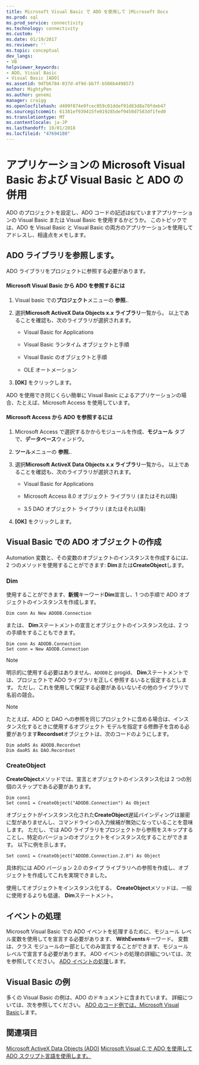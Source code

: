 ```yaml
---
title: Microsoft Visual Basic で ADO を使用して |Microsoft Docs
ms.prod: sql
ms.prod_service: connectivity
ms.technology: connectivity
ms.custom: ''
ms.date: 01/19/2017
ms.reviewer: ''
ms.topic: conceptual
dev_langs:
- VB
helpviewer_keywords:
- ADO, Visual Basic
- Visual Basic [ADO]
ms.assetid: 9dfb6784-037d-4f9d-bb7f-b506b4498573
author: MightyPen
ms.author: genemi
manager: craigg
ms.openlocfilehash: d409f874e9fcec059c01ddef91d83d8a70fdeb47
ms.sourcegitcommit: 61381ef939415fe019285def9450d7583df1fed0
ms.translationtype: MT
ms.contentlocale: ja-JP
ms.lasthandoff: 10/01/2018
ms.locfileid: "47694180"
---
```

# <a name="using-ado-with-microsoft-visual-basic-and-visual-basic-for-applications"></a>アプリケーションの Microsoft Visual Basic および Visual Basic と ADO の併用
ADO のプロジェクトを設定し、ADO コードの記述は似ていますアプリケーションの Visual Basic または Visual Basic を使用するかどうか。 このトピックでは、ADO を Visual Basic と Visual Basic の両方のアプリケーションを使用してアドレスし、相違点をメモします。

## <a name="referencing-the-ado-library"></a>ADO ライブラリを参照します。
 ADO ライブラリをプロジェクトに参照する必要があります。

#### <a name="to-reference-ado-from-microsoft-visual-basic"></a>Microsoft Visual Basic から ADO を参照するには

1.  Visual basic での**プロジェクト**メニューの **参照.**.

2.  選択**Microsoft ActiveX Data Objects x.x ライブラリ**一覧から。 以上であることを確認も、次のライブラリが選択されます。

    -   Visual Basic for Applications

    -   Visual Basic ランタイム オブジェクトと手順

    -   Visual Basic のオブジェクトと手順

    -   OLE オートメーション

3.  **[OK]** をクリックします。

 ADO を使用でき同じくらい簡単に Visual Basic によるアプリケーションの場合、たとえば、Microsoft Access を使用しています。

#### <a name="to-reference-ado-from-microsoft-access"></a>Microsoft Access から ADO を参照するには

1.  Microsoft Access で選択するかからモジュールを作成、**モジュール** タブで、**データベース**ウィンドウ。

2.  **ツール**メニューの **参照.**.

3.  選択**Microsoft ActiveX Data Objects x.x ライブラリ**一覧から。 以上であることを確認も、次のライブラリが選択されます。

    -   Visual Basic for Applications

    -   Microsoft Access 8.0 オブジェクト ライブラリ (またはそれ以降)

    -   3.5 DAO オブジェクト ライブラリ (またはそれ以降)

4.  **[OK]** をクリックします。

## <a name="creating-ado-objects-in-visual-basic"></a>Visual Basic での ADO オブジェクトの作成
 Automation 変数と、その変数のオブジェクトのインスタンスを作成するには、2 つのメソッドを使用することができます: **Dim**または**CreateObject**します。

### <a name="dim"></a>Dim
 使用することができます、**新規**キーワード**Dim**宣言し、1 つの手順で ADO オブジェクトのインスタンスを作成します。

```
Dim conn As New ADODB.Connection
```

 または、 **Dim**ステートメントの宣言とオブジェクトのインスタンス化は、2 つの手順をすることもできます。

```
Dim conn As ADODB.Connection
Set conn = New ADODB.Connection
```

> [!NOTE]
>  明示的に使用する必要はありません、`ADODB`と progid、 **Dim**ステートメントでは、プロジェクトで ADO ライブラリを正しく参照するいると仮定するとします。 ただし、これを使用して保証する必要があるいないその他のライブラリで名前の競合。

> [!NOTE]
>  たとえば、ADO と DAO への参照を同じプロジェクトに含める場合は、インスタンス化するときに使用するオブジェクト モデルを指定する修飾子を含める必要があります**Recordset**オブジェクトは、次のコードのようにします。

```
Dim adoRS As ADODB.Recordset
Dim daoRS As DAO.Recordset
```

### <a name="createobject"></a>CreateObject
 **CreateObject**メソッドでは、宣言とオブジェクトのインスタンス化は 2 つの別個のステップである必要があります。

```
Dim conn1
Set conn1 = CreateObject("ADODB.Connection") As Object
```

 オブジェクトがインスタンス化された**CreateObject**遅延バインディングは厳密に型がありませんし、コマンドラインの入力候補が無効になっていることを意味します。 ただし、では ADO ライブラリをプロジェクトから参照をスキップすることし、特定のバージョンのオブジェクトをインスタンス化することができます。 以下に例を示します。

```
Set conn1 = CreateObject("ADODB.Connection.2.0") As Object
```

 具体的には ADO バージョン 2.0 のタイプ ライブラリへの参照を作成し、オブジェクトを作成してこれを実現できました。

 使用してオブジェクトをインスタンス化する、 **CreateObject**メソッドは、一般に使用するよりも低速、 **Dim**ステートメント。

## <a name="handling-events"></a>イベントの処理
 Microsoft Visual Basic での ADO イベントを処理するために、モジュール レベル変数を使用してを宣言する必要があります、 **WithEvents**キーワード。 変数は、クラス モジュールの一部としてのみ宣言することができます、モジュール レベルで宣言する必要があります。 ADO イベントの処理の詳細については、次を参照してください。 [ADO イベントの処理](../../../ado/guide/data/handling-ado-events.md)します。

## <a name="visual-basic-examples"></a>Visual Basic の例
 多くの Visual Basic の例は、ADO のドキュメントに含まれています。 詳細については、次を参照してください。 [ADO のコード例では、Microsoft Visual Basic](../../../ado/reference/ado-api/ado-code-examples-in-visual-basic.md)します。

## <a name="see-also"></a>関連項目
 [Microsoft ActiveX Data Objects (ADO)](../../../ado/microsoft-activex-data-objects-ado.md) [Microsoft Visual C で ADO を使用して](../../../ado/guide/appendixes/using-ado-with-microsoft-visual-c.md) [ADO スクリプト言語を使用します。](../../../ado/guide/appendixes/using-ado-with-scripting-languages.md)
